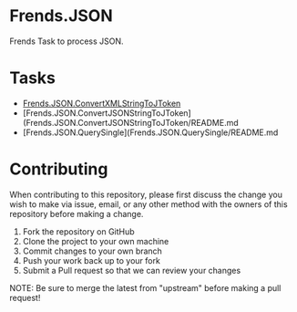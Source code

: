 # Frends.JSON

Frends Task to process JSON.

# Tasks

- [Frends.JSON.ConvertXMLStringToJToken](Frends.JSON.ConvertXMLStringToJToken/README.md)
- [Frends.JSON.ConvertJSONStringToJToken](Frends.JSON.ConvertJSONStringToJToken/README.md
- [Frends.JSON.QuerySingle](Frends.JSON.QuerySingle/README.md

# Contributing
When contributing to this repository, please first discuss the change you wish to make via issue, email, or any other method with the owners of this repository before making a change.

1. Fork the repository on GitHub
2. Clone the project to your own machine
3. Commit changes to your own branch
4. Push your work back up to your fork
5. Submit a Pull request so that we can review your changes

NOTE: Be sure to merge the latest from "upstream" before making a pull request!